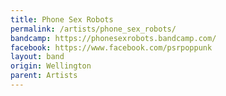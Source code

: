 ```yaml
---
title: Phone Sex Robots
permalink: /artists/phone_sex_robots/
bandcamp: https://phonesexrobots.bandcamp.com/
facebook: https://www.facebook.com/psrpoppunk
layout: band
origin: Wellington
parent: Artists
---
```



